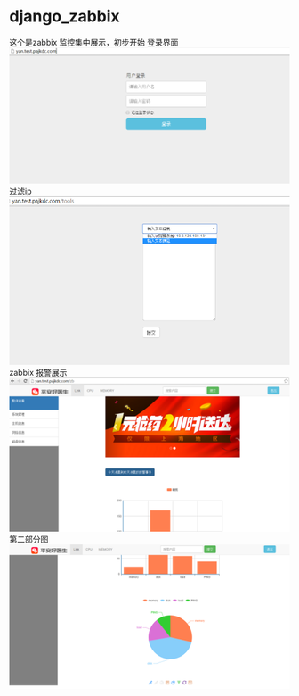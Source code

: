 # django_zabbix
这个是zabbix 监控集中展示，初步开始
登录界面
![Aaron Swartz](https://github.com/zhenkaiyan/django/blob/master/zabbix/login.png)
过滤ip
![Aaron Swartz](https://github.com/zhenkaiyan/django/blob/master/zabbix/ip_matching.png)
zabbix 报警展示
![Aaron Swartz](https://github.com/zhenkaiyan/django/blob/master/zabbix/zabbix_1.png)
第二部分图
![Aaron Swartz](https://github.com/zhenkaiyan/django/blob/master/zabbix/zabbix_2.png)
